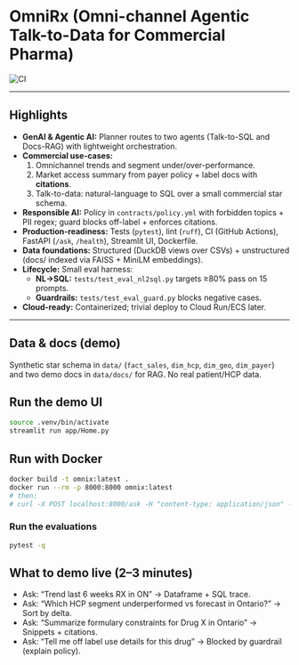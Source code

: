 # OmniRx (Omni-channel Agentic Talk-to-Data for Commercial Pharma)

![CI](https://github.com/katemartian/omnix-demo/actions/workflows/ci.yml/badge.svg)

---
## Highlights

- **GenAI & Agentic AI:** Planner routes to two agents (Talk-to-SQL and Docs-RAG) with lightweight orchestration.
- **Commercial use-cases:** 
  1) Omnichannel trends and segment under/over-performance.  
  2) Market access summary from payer policy + label docs with **citations**.  
  3) Talk-to-data: natural-language to SQL over a small commercial star schema.
- **Responsible AI:** Policy in `contracts/policy.yml` with forbidden topics + PII regex; guard blocks off-label + enforces citations.
- **Production-readiness:** Tests (`pytest`), lint (`ruff`), CI (GitHub Actions), FastAPI (`/ask`, `/health`), Streamlit UI, Dockerfile.
- **Data foundations:** Structured (DuckDB views over CSVs) + unstructured (docs/ indexed via FAISS + MiniLM embeddings).
- **Lifecycle:** Small eval harness:
  - **NL→SQL:** `tests/test_eval_nl2sql.py` targets ≥80% pass on 15 prompts.  
  - **Guardrails:** `tests/test_eval_guard.py` blocks negative cases.
- **Cloud-ready:** Containerized; trivial deploy to Cloud Run/ECS later.
---

## Data & docs (demo)
Synthetic star schema in `data/` (`fact_sales`, `dim_hcp`, `dim_geo`, `dim_payer`) and two demo docs in `data/docs/` for RAG. No real patient/HCP data.

## Run the demo UI
```bash
source .venv/bin/activate
streamlit run app/Home.py
```
## Run with Docker
```bash
docker build -t omnix:latest .
docker run --rm -p 8000:8000 omnix:latest
# then:
# curl -X POST localhost:8000/ask -H "content-type: application/json" -d '{"query":"Trend last 4 weeks RX in ON"}'
```

### Run the evaluations
```bash
pytest -q
```

## What to demo live (2–3 minutes)

- Ask: “Trend last 6 weeks RX in ON” → Dataframe + SQL trace.
- Ask: “Which HCP segment underperformed vs forecast in Ontario?” → Sort by delta.
- Ask: “Summarize formulary constraints for Drug X in Ontario” → Snippets + citations.
- Ask: “Tell me off label use details for this drug” → Blocked by guardrail (explain policy).
